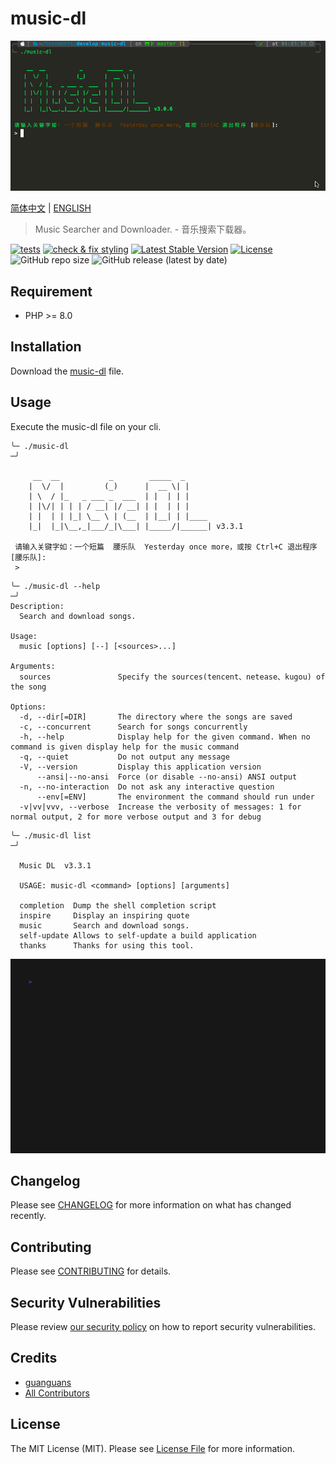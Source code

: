 # music-dl

<p align="center"><img src="resources/usage.gif" alt="usage" title="usage"></p>

[简体中文](README-zh_CN.md) | [ENGLISH](README.md)

> Music Searcher and Downloader. - 音乐搜索下载器。

[![tests](https://github.com/guanguans/music-dl/workflows/tests/badge.svg)](https://github.com/guanguans/music-dl/actions)
[![check & fix styling](https://github.com/guanguans/music-dl/actions/workflows/php-cs-fixer.yml/badge.svg)](https://github.com/guanguans/music-dl/actions)
[![Latest Stable Version](https://poser.pugx.org/guanguans/music-dl/v)](//packagist.org/packages/guanguans/music-dl)
[![License](https://poser.pugx.org/guanguans/music-dl/license)](//packagist.org/packages/guanguans/music-dl)
![GitHub repo size](https://img.shields.io/github/repo-size/guanguans/music-dl)
![GitHub release (latest by date)](https://img.shields.io/github/v/release/guanguans/music-dl)

## Requirement

* PHP >= 8.0

## Installation

Download the [music-dl](https://github.com/guanguans/music-dl/blob/master/builds/music-dl) file.

## Usage

Execute the music-dl file on your cli.

```shell
╰─ ./music-dl                                                               ─╯

     __  __           _        _____  _
    |  \/  |         (_)      |  __ \| |
    | \  / |_   _ ___ _  ___  | |  | | |
    | |\/| | | | / __| |/ __| | |  | | |
    | |  | | |_| \__ \ | (__  | |__| | |____
    |_|  |_|\__,_|___/_|\___| |_____/|______| v3.3.1

 请输入关键字如：一个短篇  腰乐队  Yesterday once more，或按 Ctrl+C 退出程序 [腰乐队]:
 > 
```

```shell
╰─ ./music-dl --help                                                                                                      ─╯
Description:
  Search and download songs.

Usage:
  music [options] [--] [<sources>...]

Arguments:
  sources               Specify the sources(tencent、netease、kugou) of the song

Options:
  -d, --dir[=DIR]       The directory where the songs are saved
  -c, --concurrent      Search for songs concurrently
  -h, --help            Display help for the given command. When no command is given display help for the music command
  -q, --quiet           Do not output any message
  -V, --version         Display this application version
      --ansi|--no-ansi  Force (or disable --no-ansi) ANSI output
  -n, --no-interaction  Do not ask any interactive question
      --env[=ENV]       The environment the command should run under
  -v|vv|vvv, --verbose  Increase the verbosity of messages: 1 for normal output, 2 for more verbose output and 3 for debug
```

```shell
╰─ ./music-dl list                                                      ─╯

  Music DL  v3.3.1

  USAGE: music-dl <command> [options] [arguments]

  completion  Dump the shell completion script
  inspire     Display an inspiring quote
  music       Search and download songs.
  self-update Allows to self-update a build application
  thanks      Thanks for using this tool.
```

![vhs](resources/music-dl.gif)

## Changelog

Please see [CHANGELOG](CHANGELOG.md) for more information on what has changed recently.

## Contributing

Please see [CONTRIBUTING](.github/CONTRIBUTING.md) for details.

## Security Vulnerabilities

Please review [our security policy](../../security/policy) on how to report security vulnerabilities.

## Credits

* [guanguans](https://github.com/guanguans)
* [All Contributors](../../contributors)

## License

The MIT License (MIT). Please see [License File](LICENSE) for more information.
